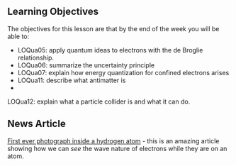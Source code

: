 ## Learning Objectives

The objectives for this lesson are that by the end of the week you will be able to:

* LOQua05: apply quantum ideas to electrons with the de Broglie relationship.
* LOQua06: summarize the uncertainty principle
* LOQua07: explain how energy quantization for confined electrons arises
* LOQua11: describe what antimatter is
*
LOQua12: explain what a particle collider is and what it can do.


## News Article

[First ever photograph inside a hydrogen atom](https://io9.gizmodo.com/the-first-image-ever-of-a-hydrogen-atoms-orbital-struc-509684901) - this is an amazing article showing how we can *see* the wave nature of electrons while they are on an atom.